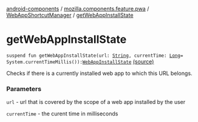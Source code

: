 [android-components](../../index.md) / [mozilla.components.feature.pwa](../index.md) / [WebAppShortcutManager](index.md) / [getWebAppInstallState](./get-web-app-install-state.md)

# getWebAppInstallState

`suspend fun getWebAppInstallState(url: `[`String`](https://kotlinlang.org/api/latest/jvm/stdlib/kotlin/-string/index.html)`, currentTime: `[`Long`](https://kotlinlang.org/api/latest/jvm/stdlib/kotlin/-long/index.html)` = System.currentTimeMillis()): `[`WebAppInstallState`](-web-app-install-state/index.md) [(source)](https://github.com/mozilla-mobile/android-components/blob/master/components/feature/pwa/src/main/java/mozilla/components/feature/pwa/WebAppShortcutManager.kt#L219)

Checks if there is a currently installed web app to which this URL belongs.

### Parameters

`url` - url that is covered by the scope of a web app installed by the user

`currentTime` - the curent time in milliseconds